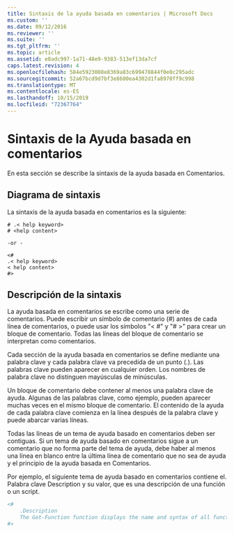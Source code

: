 ```yaml
---
title: Sintaxis de la ayuda basada en comentarios | Microsoft Docs
ms.custom: ''
ms.date: 09/12/2016
ms.reviewer: ''
ms.suite: ''
ms.tgt_pltfrm: ''
ms.topic: article
ms.assetid: e8adc997-1a71-48e9-9383-513ef13da7cf
caps.latest.revision: 4
ms.openlocfilehash: 584e5923008e8369a83c699478844f0e0c295adc
ms.sourcegitcommit: 52a67bcd9d7bf3e8600ea4302d1fa8970ff9c998
ms.translationtype: MT
ms.contentlocale: es-ES
ms.lasthandoff: 10/15/2019
ms.locfileid: "72367764"
---
```

# <a name="syntax-of-comment-based-help"></a>Sintaxis de la Ayuda basada en comentarios

En esta sección se describe la sintaxis de la ayuda basada en Comentarios.

## <a name="syntax-diagram"></a>Diagrama de sintaxis

 La sintaxis de la ayuda basada en comentarios es la siguiente:

```
# .< help keyword>
# <help content>

-or -

<#
.< help keyword>
< help content>
#>
```

## <a name="syntax-description"></a>Descripción de la sintaxis

 La ayuda basada en comentarios se escribe como una serie de comentarios. Puede escribir un símbolo de comentario (#) antes de cada línea de comentarios, o puede usar los símbolos "\< #" y "# >" para crear un bloque de comentario. Todas las líneas del bloque de comentario se interpretan como comentarios.

 Cada sección de la ayuda basada en comentarios se define mediante una palabra clave y cada palabra clave va precedida de un punto (.). Las palabras clave pueden aparecer en cualquier orden. Los nombres de palabra clave no distinguen mayúsculas de minúsculas.

 Un bloque de comentario debe contener al menos una palabra clave de ayuda. Algunas de las palabras clave, como ejemplo, pueden aparecer muchas veces en el mismo bloque de comentario. El contenido de la ayuda de cada palabra clave comienza en la línea después de la palabra clave y puede abarcar varias líneas.

 Todas las líneas de un tema de ayuda basado en comentarios deben ser contiguas. Si un tema de ayuda basado en comentarios sigue a un comentario que no forma parte del tema de ayuda, debe haber al menos una línea en blanco entre la última línea de comentario que no sea de ayuda y el principio de la ayuda basada en Comentarios.

 Por ejemplo, el siguiente tema de ayuda basado en comentarios contiene el. Palabra clave Description y su valor, que es una descripción de una función o un script.

```powershell
<#
    .Description
    The Get-Function function displays the name and syntax of all functions in the session.
#>
```